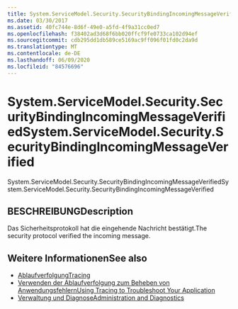 ```yaml
---
title: System.ServiceModel.Security.SecurityBindingIncomingMessageVerified
ms.date: 03/30/2017
ms.assetid: 40fc744e-8d6f-49e0-a5fd-4f9a31cc0ed7
ms.openlocfilehash: f38402ad3d68f6bb020ffcf9fe0733ca102d94ef
ms.sourcegitcommit: cdb295dd1db589ce5169ac9ff096f01fd0c2da9d
ms.translationtype: MT
ms.contentlocale: de-DE
ms.lasthandoff: 06/09/2020
ms.locfileid: "84576696"
---
```

# <a name="systemservicemodelsecuritysecuritybindingincomingmessageverified"></a><span data-ttu-id="b7d50-102">System.ServiceModel.Security.SecurityBindingIncomingMessageVerified</span><span class="sxs-lookup"><span data-stu-id="b7d50-102">System.ServiceModel.Security.SecurityBindingIncomingMessageVerified</span></span>
<span data-ttu-id="b7d50-103">System.ServiceModel.Security.SecurityBindingIncomingMessageVerified</span><span class="sxs-lookup"><span data-stu-id="b7d50-103">System.ServiceModel.Security.SecurityBindingIncomingMessageVerified</span></span>  
  
## <a name="description"></a><span data-ttu-id="b7d50-104">BESCHREIBUNG</span><span class="sxs-lookup"><span data-stu-id="b7d50-104">Description</span></span>  
 <span data-ttu-id="b7d50-105">Das Sicherheitsprotokoll hat die eingehende Nachricht bestätigt.</span><span class="sxs-lookup"><span data-stu-id="b7d50-105">The security protocol verified the incoming message.</span></span>  
  
## <a name="see-also"></a><span data-ttu-id="b7d50-106">Weitere Informationen</span><span class="sxs-lookup"><span data-stu-id="b7d50-106">See also</span></span>

- [<span data-ttu-id="b7d50-107">Ablaufverfolgung</span><span class="sxs-lookup"><span data-stu-id="b7d50-107">Tracing</span></span>](index.md)
- [<span data-ttu-id="b7d50-108">Verwenden der Ablaufverfolgung zum Beheben von Anwendungsfehlern</span><span class="sxs-lookup"><span data-stu-id="b7d50-108">Using Tracing to Troubleshoot Your Application</span></span>](using-tracing-to-troubleshoot-your-application.md)
- [<span data-ttu-id="b7d50-109">Verwaltung und Diagnose</span><span class="sxs-lookup"><span data-stu-id="b7d50-109">Administration and Diagnostics</span></span>](../index.md)

